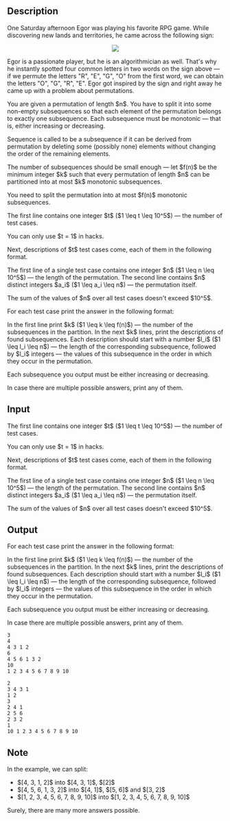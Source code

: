 ## Description

<div><p>One Saturday afternoon Egor was playing his favorite RPG game. While discovering new lands and territories, he came across the following sign:</p><center> <img class="tex-graphics" src="file://rYTLaBfb.png" style="max-width: 100.0%;max-height: 100.0%;"> </center><p>Egor is a passionate player, but he is an algorithmician as well. That's why he instantly spotted four common letters in two words on the sign above&nbsp;— if we <span class="tex-font-style-it">permute</span> the letters "R", "E", "G", "O" from the first word, we can obtain the letters "O", "G", "R", "E". Egor got inspired by the sign and right away he came up with a problem about permutations.</p><p>You are given a permutation of length $n$. You have to split it into some non-empty subsequences so that each element of the permutation belongs to exactly one subsequence. Each subsequence must be <span class="tex-font-style-it">monotonic</span>&nbsp;— that is, either increasing or decreasing.</p><p>Sequence is called to be a <span class="tex-font-style-it">subsequence</span> if it can be derived from permutation by deleting some (possibly none) elements without changing the order of the remaining elements.</p><p>The number of subsequences should be small enough&nbsp;— let $f(n)$ be the minimum integer $k$ such that every permutation of length $n$ can be partitioned into at most $k$ monotonic subsequences.</p><p>You need to split the permutation into at most $f(n)$ monotonic subsequences.</p></div><div class="input-specification"><p>The first line contains one integer $t$ ($1 \leq t \leq 10^5$) — the number of test cases.</p><p><span class="tex-font-style-bf">You can only use $t = 1$ in hacks.</span></p><p>Next, descriptions of $t$ test cases come, each of them in the following format.</p><p>The first line of a single test case contains one integer $n$ ($1 \leq n \leq 10^5$) — the length of the permutation. The second line contains $n$ distinct integers $a_i$ ($1 \leq a_i \leq n$) — the permutation itself.</p><p>The sum of the values of $n$ over all test cases doesn't exceed $10^5$.</p></div><div class="output-specification"><p>For each test case print the answer in the following format:</p><p>In the first line print $k$ ($1 \leq k \leq f(n)$) — the number of the subsequences in the partition. In the next $k$ lines, print the descriptions of found subsequences. Each description should start with a number $l_i$ ($1 \leq l_i \leq n$) — the length of the corresponding subsequence, followed by $l_i$ integers — the values of this subsequence in the order in which they occur in the permutation.</p><p>Each subsequence you output must be either increasing or decreasing. </p><p>In case there are multiple possible answers, print any of them.</p></div>

## Input

<p>The first line contains one integer $t$ ($1 \leq t \leq 10^5$) — the number of test cases.</p><p><span class="tex-font-style-bf">You can only use $t = 1$ in hacks.</span></p><p>Next, descriptions of $t$ test cases come, each of them in the following format.</p><p>The first line of a single test case contains one integer $n$ ($1 \leq n \leq 10^5$) — the length of the permutation. The second line contains $n$ distinct integers $a_i$ ($1 \leq a_i \leq n$) — the permutation itself.</p><p>The sum of the values of $n$ over all test cases doesn't exceed $10^5$.</p>

## Output

<p>For each test case print the answer in the following format:</p><p>In the first line print $k$ ($1 \leq k \leq f(n)$) — the number of the subsequences in the partition. In the next $k$ lines, print the descriptions of found subsequences. Each description should start with a number $l_i$ ($1 \leq l_i \leq n$) — the length of the corresponding subsequence, followed by $l_i$ integers — the values of this subsequence in the order in which they occur in the permutation.</p><p>Each subsequence you output must be either increasing or decreasing. </p><p>In case there are multiple possible answers, print any of them.</p>





```input1
3
4
4 3 1 2
6
4 5 6 1 3 2
10
1 2 3 4 5 6 7 8 9 10
```




```output1
2
3 4 3 1
1 2
3
2 4 1
2 5 6
2 3 2
1
10 1 2 3 4 5 6 7 8 9 10
```



## Note

<p>In the example, we can split:</p><ul> <li> $[4, 3, 1, 2]$ into $[4, 3, 1]$, $[2]$ </li><li> $[4, 5, 6, 1, 3, 2]$ into $[4, 1]$, $[5, 6]$ and $[3, 2]$ </li><li> $[1, 2, 3, 4, 5, 6, 7, 8, 9, 10]$ into $[1, 2, 3, 4, 5, 6, 7, 8, 9, 10]$ </li></ul><p>Surely, there are many more answers possible.</p>
